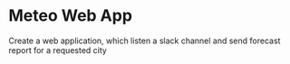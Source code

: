 # Meteo Web App
Create a web application, which listen a slack channel and send forecast report for a requested city
